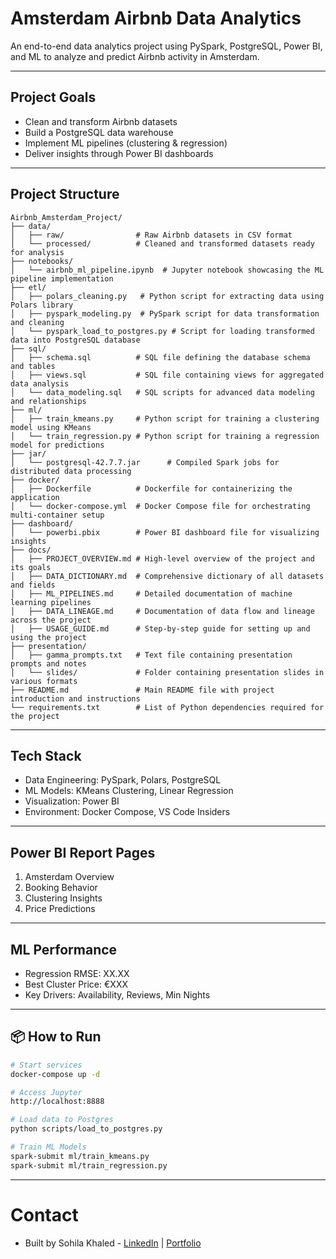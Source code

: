 # Amsterdam Airbnb Data Analytics
An end-to-end data analytics project using PySpark, PostgreSQL, Power BI, and ML to analyze and predict Airbnb activity in Amsterdam.

---

## Project Goals

- Clean and transform Airbnb datasets
- Build a PostgreSQL data warehouse
- Implement ML pipelines (clustering & regression)
- Deliver insights through Power BI dashboards

---

## Project Structure
```
Airbnb_Amsterdam_Project/
├── data/
│   ├── raw/                # Raw Airbnb datasets in CSV format
│   └── processed/          # Cleaned and transformed datasets ready for analysis
├── notebooks/
│   └── airbnb_ml_pipeline.ipynb  # Jupyter notebook showcasing the ML pipeline implementation
├── etl/
│   ├── polars_cleaning.py   # Python script for extracting data using Polars library
│   ├── pyspark_modeling.py  # PySpark script for data transformation and cleaning
│   └── pyspark_load_to_postgres.py # Script for loading transformed data into PostgreSQL database
├── sql/
│   ├── schema.sql          # SQL file defining the database schema and tables
│   ├── views.sql           # SQL file containing views for aggregated data analysis
│   └── data_modeling.sql   # SQL scripts for advanced data modeling and relationships
├── ml/
│   ├── train_kmeans.py     # Python script for training a clustering model using KMeans
│   └── train_regression.py # Python script for training a regression model for predictions
├── jar/
│   └── postgresql-42.7.7.jar      # Compiled Spark jobs for distributed data processing
├── docker/
│   ├── Dockerfile          # Dockerfile for containerizing the application
│   └── docker-compose.yml  # Docker Compose file for orchestrating multi-container setup
├── dashboard/
│   └── powerbi.pbix        # Power BI dashboard file for visualizing insights
├── docs/
│   ├── PROJECT_OVERVIEW.md # High-level overview of the project and its goals
│   ├── DATA_DICTIONARY.md  # Comprehensive dictionary of all datasets and fields
│   ├── ML_PIPELINES.md     # Detailed documentation of machine learning pipelines
│   ├── DATA_LINEAGE.md     # Documentation of data flow and lineage across the project
│   ├── USAGE_GUIDE.md      # Step-by-step guide for setting up and using the project
├── presentation/
│   ├── gamma_prompts.txt   # Text file containing presentation prompts and notes
│   └── slides/             # Folder containing presentation slides in various formats
├── README.md               # Main README file with project introduction and instructions
└── requirements.txt        # List of Python dependencies required for the project
```

---

## Tech Stack

- Data Engineering: PySpark, Polars, PostgreSQL
- ML Models: KMeans Clustering, Linear Regression
- Visualization: Power BI
- Environment: Docker Compose, VS Code Insiders

---

## Power BI Report Pages

1. Amsterdam Overview
2. Booking Behavior
3. Clustering Insights
4. Price Predictions

---

## ML Performance

- Regression RMSE: XX.XX
- Best Cluster Price: €XXX
- Key Drivers: Availability, Reviews, Min Nights

---

## 📦 How to Run

```bash
# Start services
docker-compose up -d

# Access Jupyter
http://localhost:8888

# Load data to Postgres
python scripts/load_to_postgres.py

# Train ML Models
spark-submit ml/train_kmeans.py
spark-submit ml/train_regression.py

```

---

# Contact
- Built by Sohila Khaled - [LinkedIn](https://www.linkedin.com/in/sohilakabbas) | [Portfolio](https://sohilakhaled.com)
